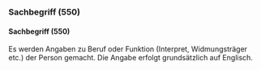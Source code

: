 ### Sachbegriff (550)

#### Sachbegriff (550)
Es werden Angaben zu Beruf oder Funktion (Interpret, Widmungsträger etc.) der Person gemacht. Die Angabe erfolgt grundsätzlich auf Englisch.
